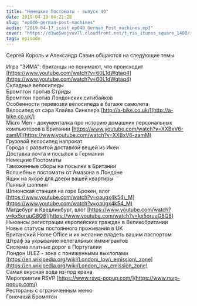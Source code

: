 ```yaml
---
title: "Немецкие Постоматы - выпуск 40"
date: 2019-04-19 04:21:28
slug: "ep040-german-post-machines"
audio: "2019-04-17_icast_ep040_German_Post_machines.mp3"
cover: "https://d3wo5wojvuv7l.cloudfront.net/t_rss_itunes_square_1400/images.spreaker.com/original/d20daaa729fc8cae11f6717f5c961b50.jpg"
tags: episode
---
```

Сергей Король и Александр Савин общаются на следующие темы  
  
Игра "ЗИМА": британцы не понимают, что происходит [https://www.youtube.com/watch?v=60L1dWqtaq4](https://www.youtube.com/watch?v=60L1dWqtaq4)  
Складные велосипеды  
Бромптон против Стриды  
Бромптон против Лондонских ситибайков  
Особенности перевозки велосипеда в багаже самолета  
Велосипед от сэра Клайва Синклера [http://a-bike.co.uk/](http://a-bike.co.uk/)  
Micro Men - документалка про историю домашних персональных компьютеров в Британии [https://www.youtube.com/watch?v=XXBxV6-zamM](https://www.youtube.com/watch?v=XXBxV6-zamM)  
Грузовой велосипед напрокат  
Города с развитой доставкой вещей из Икеи  
Доставка почта и посылок в Германии  
Немецкие Постоматы  
Таможенные сборы на посылки в Британии  
Волшебные постоматы от Амазона в Лондоне  
Ящик на якоре для двери вашей квартиры  
Пьяный шоппинг  
Шпионская станция на горе Брокен, влог [https://www.youtube.com/watch?v=oaugx4k54\_M](https://www.youtube.com/watch?v=oaugx4k54_M)  
Магдебург и Кведлинбург, влог [https://www.youtube.com/watch?v=kx5oruuG8Q8](https://www.youtube.com/watch?v=kx5oruuG8Q8)  
Ньюансы регистрации европейских граждан в Великобритании  
Новые статусы постоянного проживания в UK  
Британский Home Office и их желание владеть вашим паспортом  
Штраф за укрывание нелегальных иммигрантов  
Система платных дорог в Португалии  
Лондон ULEZ - зона с пониженными выхлопами [https://en.wikipedia.org/wiki/London\_low\_emission\_zone](https://en.wikipedia.org/wiki/London_low_emission_zone)  
Самая вкусная вода из-под крана  
Мероприятия RSVP [https://www.rsvp-popup.com/](https://www.rsvp-popup.com/)  
Рестораны с ограниченным меню  
Гоночный Бромптон

